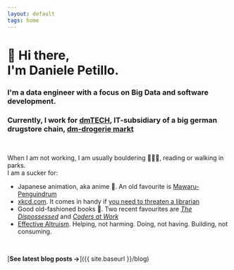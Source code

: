 ```yaml
---
layout: default
tags: home
---
```


# 🐧 Hi there, <br/> I'm Daniele Petillo.

### I'm a data engineer with a focus on Big Data and software development.

### Currently, I work for [dmTECH](https://www.dm-jobs.com/dmTECH/), IT-subsidiary of a big german drugstore chain, [dm-drogerie markt](https://www.dm.de/)

<br>

When I am not working, I am usually bouldering 🧗🏻‍♂️, reading or walking in parks.\
I am a sucker for:

- Japanese animation, aka anime 🍙. An old favourite is [Mawaru-Penguindrum](https://myanimelist.net/anime/10721/Mawaru_Penguindrum)
- [xkcd.com](https://xkcd.com/). It comes in handy if [you need to threaten a librarian](https://xkcd.com/280/)
- Good old-fashioned books 📖. Two recent favourites are [_The Dispossessed_](https://www.goodreads.com/book/show/13651.The_Dispossessed) and [_Coders at Work_](https://www.goodreads.com/book/show/6713575-coders-at-work)
- [Effective Altruism](https://www.vox.com/future-perfect/2019/12/6/20992100/peter-singer-effective-altruism-lives-you-can-save-animal-liberation). Helping, not harming. Doing, not having. Building, not consuming.

<br>

[**See latest blog posts →**]({{ site.baseurl }}/blog)

